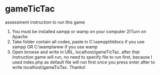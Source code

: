 # gameTicTac
assessment
instruction to run this game
1) You must be installed xampp or wamp on your computer
2)Turn on Apache
3) Take folder contain all codes, paste in C:\xampp\htdocs if you use xampp OR C:\wamp\www if you use wamp
4) Open browse and write in URL, localhost/gameTicTac.
after that instruction game will run, no need to specify file to run first, because I used index.php as default 
file will run first once you press enter after to write localhost/gameTicTac.
Thanks!
